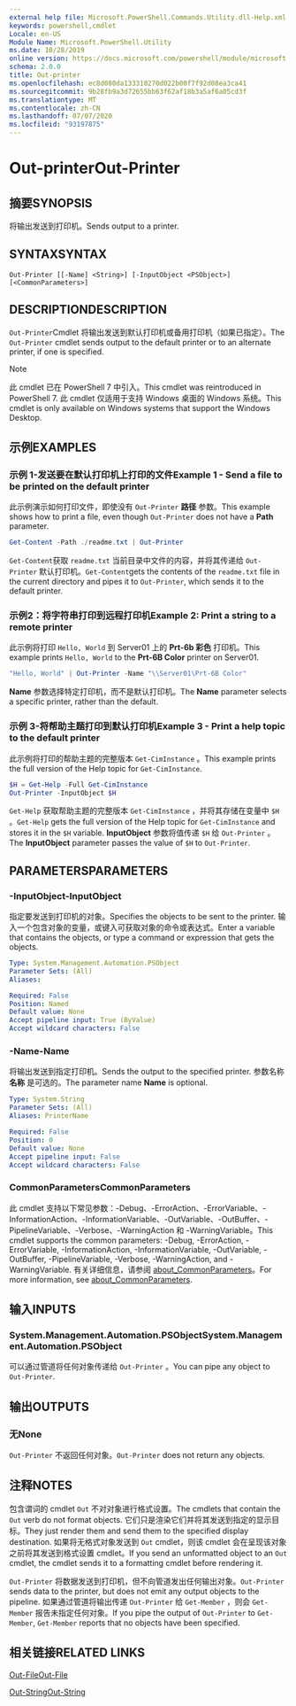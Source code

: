 ```yaml
---
external help file: Microsoft.PowerShell.Commands.Utility.dll-Help.xml
keywords: powershell,cmdlet
Locale: en-US
Module Name: Microsoft.PowerShell.Utility
ms.date: 10/28/2019
online version: https://docs.microsoft.com/powershell/module/microsoft.powershell.utility/out-printer?view=powershell-5.1&WT.mc_id=ps-gethelp
schema: 2.0.0
title: Out-printer
ms.openlocfilehash: ec8d080da133310270d022b00f7f92d08ea3ca41
ms.sourcegitcommit: 9b28fb9a3d72655bb63f62af18b3a5af6a05cd3f
ms.translationtype: MT
ms.contentlocale: zh-CN
ms.lasthandoff: 07/07/2020
ms.locfileid: "93197875"
---
```

# <span data-ttu-id="72dfe-103">Out-printer</span><span class="sxs-lookup"><span data-stu-id="72dfe-103">Out-Printer</span></span>

## <span data-ttu-id="72dfe-104">摘要</span><span class="sxs-lookup"><span data-stu-id="72dfe-104">SYNOPSIS</span></span>
<span data-ttu-id="72dfe-105">将输出发送到打印机。</span><span class="sxs-lookup"><span data-stu-id="72dfe-105">Sends output to a printer.</span></span>

## <span data-ttu-id="72dfe-106">SYNTAX</span><span class="sxs-lookup"><span data-stu-id="72dfe-106">SYNTAX</span></span>

```
Out-Printer [[-Name] <String>] [-InputObject <PSObject>] [<CommonParameters>]
```

## <span data-ttu-id="72dfe-107">DESCRIPTION</span><span class="sxs-lookup"><span data-stu-id="72dfe-107">DESCRIPTION</span></span>

<span data-ttu-id="72dfe-108">`Out-Printer`Cmdlet 将输出发送到默认打印机或备用打印机（如果已指定）。</span><span class="sxs-lookup"><span data-stu-id="72dfe-108">The `Out-Printer` cmdlet sends output to the default printer or to an alternate printer, if one is specified.</span></span>

> [!NOTE]
> <span data-ttu-id="72dfe-109">此 cmdlet 已在 PowerShell 7 中引入。</span><span class="sxs-lookup"><span data-stu-id="72dfe-109">This cmdlet was reintroduced in PowerShell 7.</span></span> <span data-ttu-id="72dfe-110">此 cmdlet 仅适用于支持 Windows 桌面的 Windows 系统。</span><span class="sxs-lookup"><span data-stu-id="72dfe-110">This cmdlet is only available on Windows systems that support the Windows Desktop.</span></span>

## <span data-ttu-id="72dfe-111">示例</span><span class="sxs-lookup"><span data-stu-id="72dfe-111">EXAMPLES</span></span>

### <span data-ttu-id="72dfe-112">示例 1-发送要在默认打印机上打印的文件</span><span class="sxs-lookup"><span data-stu-id="72dfe-112">Example 1 - Send a file to be printed on the default printer</span></span>

<span data-ttu-id="72dfe-113">此示例演示如何打印文件，即使没有 `Out-Printer` **路径** 参数。</span><span class="sxs-lookup"><span data-stu-id="72dfe-113">This example shows how to print a file, even though `Out-Printer` does not have a **Path** parameter.</span></span>

```powershell
Get-Content -Path ./readme.txt | Out-Printer
```

<span data-ttu-id="72dfe-114">`Get-Content`获取 `readme.txt` 当前目录中文件的内容，并将其传递给 `Out-Printer` 默认打印机。</span><span class="sxs-lookup"><span data-stu-id="72dfe-114">`Get-Content`gets the contents of the `readme.txt` file in the current directory and pipes it to `Out-Printer`, which sends it to the default printer.</span></span>

### <span data-ttu-id="72dfe-115">示例2：将字符串打印到远程打印机</span><span class="sxs-lookup"><span data-stu-id="72dfe-115">Example 2: Print a string to a remote printer</span></span>

<span data-ttu-id="72dfe-116">此示例将打印 `Hello, World` 到 Server01 上的 **Prt-6b 彩色** 打印机。</span><span class="sxs-lookup"><span data-stu-id="72dfe-116">This example prints `Hello, World` to the **Prt-6B Color** printer on Server01.</span></span>

```powershell
"Hello, World" | Out-Printer -Name "\\Server01\Prt-6B Color"
```

<span data-ttu-id="72dfe-117">**Name** 参数选择特定打印机，而不是默认打印机。</span><span class="sxs-lookup"><span data-stu-id="72dfe-117">The **Name** parameter selects a specific printer, rather than the default.</span></span>

### <span data-ttu-id="72dfe-118">示例 3-将帮助主题打印到默认打印机</span><span class="sxs-lookup"><span data-stu-id="72dfe-118">Example 3 - Print a help topic to the default printer</span></span>

<span data-ttu-id="72dfe-119">此示例将打印的帮助主题的完整版本 `Get-CimInstance` 。</span><span class="sxs-lookup"><span data-stu-id="72dfe-119">This example prints the full version of the Help topic for `Get-CimInstance`.</span></span>

```powershell
$H = Get-Help -Full Get-CimInstance
Out-Printer -InputObject $H
```

<span data-ttu-id="72dfe-120">`Get-Help` 获取帮助主题的完整版本 `Get-CimInstance` ，并将其存储在变量中 `$H` 。</span><span class="sxs-lookup"><span data-stu-id="72dfe-120">`Get-Help` gets the full version of the Help topic for `Get-CimInstance` and stores it in the `$H` variable.</span></span> <span data-ttu-id="72dfe-121">**InputObject** 参数将值传递 `$H` 给 `Out-Printer` 。</span><span class="sxs-lookup"><span data-stu-id="72dfe-121">The **InputObject** parameter passes the value of `$H` to `Out-Printer`.</span></span>

## <span data-ttu-id="72dfe-122">PARAMETERS</span><span class="sxs-lookup"><span data-stu-id="72dfe-122">PARAMETERS</span></span>

### <span data-ttu-id="72dfe-123">-InputObject</span><span class="sxs-lookup"><span data-stu-id="72dfe-123">-InputObject</span></span>

<span data-ttu-id="72dfe-124">指定要发送到打印机的对象。</span><span class="sxs-lookup"><span data-stu-id="72dfe-124">Specifies the objects to be sent to the printer.</span></span> <span data-ttu-id="72dfe-125">输入一个包含对象的变量，或键入可获取对象的命令或表达式。</span><span class="sxs-lookup"><span data-stu-id="72dfe-125">Enter a variable that contains the objects, or type a command or expression that gets the objects.</span></span>

```yaml
Type: System.Management.Automation.PSObject
Parameter Sets: (All)
Aliases:

Required: False
Position: Named
Default value: None
Accept pipeline input: True (ByValue)
Accept wildcard characters: False
```

### <span data-ttu-id="72dfe-126">-Name</span><span class="sxs-lookup"><span data-stu-id="72dfe-126">-Name</span></span>

<span data-ttu-id="72dfe-127">将输出发送到指定打印机。</span><span class="sxs-lookup"><span data-stu-id="72dfe-127">Sends the output to the specified printer.</span></span> <span data-ttu-id="72dfe-128">参数名称 **名称** 是可选的。</span><span class="sxs-lookup"><span data-stu-id="72dfe-128">The parameter name **Name** is optional.</span></span>

```yaml
Type: System.String
Parameter Sets: (All)
Aliases: PrinterName

Required: False
Position: 0
Default value: None
Accept pipeline input: False
Accept wildcard characters: False
```

### <span data-ttu-id="72dfe-129">CommonParameters</span><span class="sxs-lookup"><span data-stu-id="72dfe-129">CommonParameters</span></span>

<span data-ttu-id="72dfe-130">此 cmdlet 支持以下常见参数：-Debug、-ErrorAction、-ErrorVariable、-InformationAction、-InformationVariable、-OutVariable、-OutBuffer、-PipelineVariable、-Verbose、-WarningAction 和 -WarningVariable。</span><span class="sxs-lookup"><span data-stu-id="72dfe-130">This cmdlet supports the common parameters: -Debug, -ErrorAction, -ErrorVariable, -InformationAction, -InformationVariable, -OutVariable, -OutBuffer, -PipelineVariable, -Verbose, -WarningAction, and -WarningVariable.</span></span> <span data-ttu-id="72dfe-131">有关详细信息，请参阅 [about_CommonParameters](https://go.microsoft.com/fwlink/?LinkID=113216)。</span><span class="sxs-lookup"><span data-stu-id="72dfe-131">For more information, see [about_CommonParameters](https://go.microsoft.com/fwlink/?LinkID=113216).</span></span>

## <span data-ttu-id="72dfe-132">输入</span><span class="sxs-lookup"><span data-stu-id="72dfe-132">INPUTS</span></span>

### <span data-ttu-id="72dfe-133">System.Management.Automation.PSObject</span><span class="sxs-lookup"><span data-stu-id="72dfe-133">System.Management.Automation.PSObject</span></span>

<span data-ttu-id="72dfe-134">可以通过管道将任何对象传递给 `Out-Printer` 。</span><span class="sxs-lookup"><span data-stu-id="72dfe-134">You can pipe any object to `Out-Printer`.</span></span>

## <span data-ttu-id="72dfe-135">输出</span><span class="sxs-lookup"><span data-stu-id="72dfe-135">OUTPUTS</span></span>

### <span data-ttu-id="72dfe-136">无</span><span class="sxs-lookup"><span data-stu-id="72dfe-136">None</span></span>

<span data-ttu-id="72dfe-137">`Out-Printer` 不返回任何对象。</span><span class="sxs-lookup"><span data-stu-id="72dfe-137">`Out-Printer` does not return any objects.</span></span>

## <span data-ttu-id="72dfe-138">注释</span><span class="sxs-lookup"><span data-stu-id="72dfe-138">NOTES</span></span>

<span data-ttu-id="72dfe-139">包含谓词的 cmdlet `Out` 不对对象进行格式设置。</span><span class="sxs-lookup"><span data-stu-id="72dfe-139">The cmdlets that contain the `Out` verb do not format objects.</span></span> <span data-ttu-id="72dfe-140">它们只是渲染它们并将其发送到指定的显示目标。</span><span class="sxs-lookup"><span data-stu-id="72dfe-140">They just render them and send them to the specified display destination.</span></span> <span data-ttu-id="72dfe-141">如果将无格式对象发送到 `Out` cmdlet，则该 cmdlet 会在呈现该对象之前将其发送到格式设置 cmdlet。</span><span class="sxs-lookup"><span data-stu-id="72dfe-141">If you send an unformatted object to an `Out` cmdlet, the cmdlet sends it to a formatting cmdlet before rendering it.</span></span>

<span data-ttu-id="72dfe-142">`Out-Printer` 将数据发送到打印机，但不向管道发出任何输出对象。</span><span class="sxs-lookup"><span data-stu-id="72dfe-142">`Out-Printer` sends data to the printer, but does not emit any output objects to the pipeline.</span></span> <span data-ttu-id="72dfe-143">如果通过管道将输出传递 `Out-Printer` 给 `Get-Member` ，则会 `Get-Member` 报告未指定任何对象。</span><span class="sxs-lookup"><span data-stu-id="72dfe-143">If you pipe the output of `Out-Printer` to `Get-Member`, `Get-Member` reports that no objects have been specified.</span></span>

## <span data-ttu-id="72dfe-144">相关链接</span><span class="sxs-lookup"><span data-stu-id="72dfe-144">RELATED LINKS</span></span>

[<span data-ttu-id="72dfe-145">Out-File</span><span class="sxs-lookup"><span data-stu-id="72dfe-145">Out-File</span></span>](Out-File.md)

[<span data-ttu-id="72dfe-146">Out-String</span><span class="sxs-lookup"><span data-stu-id="72dfe-146">Out-String</span></span>](Out-String.md)
